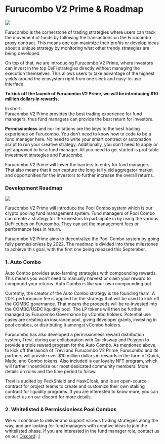 # Furucombo V2 Prime & Roadmap

![](.gitbook/assets/v2\_mv.gif)

Furucombo is the cornerstone of trading strategies where users can track the movement of funds by following the transactions on the Furucombo proxy contract. This means one can maximize their profits or develop ideas about a unique strategy by monitoring what other trendy strategies are being developed.

On top of that, we are introducing Furucombo V2 Prime, where investors can invest in the top DeFi strategies directly without managing the execution themselves. This allows users to take advantage of the highest yields around the ecosystem right from one sleek and easy-to-use interface.

**To kick off the launch of Furucombo V2 Prime, we will be introducing $10 million dollars in rewards.**

In short:\
Furucombo V2 Prime provides the best trading experience for fund managers, thus fund managers can provide the best return for investors.

**Permissionless** and no-limitations are the keys to the best trading experience on Furucombo. You don’t need to know how to code to be a fund manager here. No need to write your smart contract or automation script to run your creative strategy. Additionally, you don’t need to apply or get approved to be a fund manager. All you need to get started is profitable investment strategies and Furucombo.

Furucombo V2 Prime will lower the barriers to entry for fund managers. That also means that it can capture the long-tail yield aggregator market and opportunities for the investors to further increase the overall returns.

### Development Roadmap

![](.gitbook/assets/0\_ma1xhycronrvalkg.png)

Furucombo V2 Prime will introduce the Pool Combo system which is our crypto pooling fund management system. Fund managers of Pool Combo can create a strategy for the investors to participate in by using the various DeFi cubes on Furucombo. They can set the management fees or performance fees in return.

Furucombo V2 Prime aims to decentralize the Pool Combo system by going fully permissionless by 2022. The roadmap is divided into three milestones to achieve this goal, with the first one being released this September.

### **1. Auto Combo**

Auto Combo provides auto-farming strategies with compounding rewards. This means you won’t need to manually harvest or claim your reward to compound your returns. Auto Combo is like your own compounding bot.

Currently, the creator of the Auto Combo strategy is the founding team. A 20% performance fee is applied for the strategy that will be used to kick off the COMBO governance. That means the proceeds will be re-invested into the COMBO/USDC liquidity pool. The LP tokens will then be further managed by Furucombo Governance by vCombo holders. Potential use cases are creating an insurance pool, giving developer grants, investing in pool combos, or distributing it amongst vCombo holders.

Furucombo has also developed a permissionless reward distribution system, Trevi, during our collaboration with Quickswap and Polygon to provide a triple reward program for the Auto Combo. As mentioned above, to kick off the launch of Trevi and Furucombo V2 Prime, Furucombo and its partners will provide over $10 million dollars in rewards in the form of Quick, Matic, and Combo tokens. Also included is our loyalty NFT program, which will further incentivize our most dedicated community members. More details on rules and the time period to follow.

Trevi is audited by PeckShield and HaskCloak, and is an open-source contract for project teams to create and customize their own staking contract for liquidity programs. If you are interested to know more, you can contact us on our discord for more details.

### **2. Whitelisted & Permissionless Pool Combos**

We will continue to deliver and support various trading strategies along the way, and are looking for fund managers with creative ideas to join the whitelisted phase. If you are interested in the fund manager role, contact us on our [Discord](https://discord.furucombo.app)! ;)
